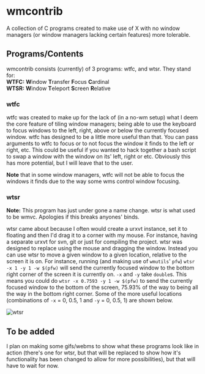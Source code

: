 # wmcontrib

A collection of C programs created to make use of X with no window managers
(or window managers lacking certain features) more tolerable.


## Programs/Contents

wmcontrib consists (currently) of 3 programs: wtfc, and wtsr. They stand for:  
**WTFC:** **W**indow **T**ransfer **F**ocus **C**ardinal  
**WTSR:** **W**indow **T**eleport **S**creen **R**elative


### wtfc

wtfc was created to make up for the lack of (in a no-wm setup) what I deem
the core feature of tiling window managers; being able to use the keyboard
to focus windows to the left, right, above or below the currently focused
window. wtfc has designed to be a little more useful than that. You can pass
arguments to wtfc to focus or to not focus the window it finds to the left or
right, etc. This could be useful if you wanted to hack together a bash script
to swap a window with the window on its' left, right or etc. Obviously this
has more potential, but I will leave that to the user.

**Note** that in some
window managers, wtfc will not be able to focus the windows it finds due to
the way some wms control window focusing.


### wtsr

**Note:** This program has just under gone a name change. wtsr is what used to
be wmvc. Apologies if this breaks anyones' binds.

wtsr came about because I often would create a urxvt instance, set it to
floating and then I'd drag it to a corner with my mouse. For instance, having
a separate urxvt for svn, git or just for compiling the project. wtsr was
designed to replace using the mouse and dragging the window. Instead you can
use wtsr to move a given window to a given location, relative to the screen it
is on. For instance, running (and making use of `wmutils`' `pfw`)
`wtsr -x 1 -y 1 -w $(pfw)` will send the currently focused window to the
bottom right corner of the screen it is currently on. `-x` and `-y` take
`double`s. This means you could do `wtsr -x 0.7593 -y 1 -w $(pfw)` to send
the currently focused window to the bottom of the screen, 75.93% of the way
to being all the way in the bottom right corner. Some of the more useful
locations (combinations of `-x` = 0, 0.5, 1 and `-y` = 0, 0.5, 1) are shown
below.

![wtsr](https://github.com/JSpeedie/wmcontrib/blob/master/wtsr.gif?raw=true)


## To be added

I plan on making some gifs/webms to show what these programs look like in
action (there's one for wtsr, but that will be replaced to show how it's
functionality has been changed to allow for more possibilities), but that
will have to wait for now.
